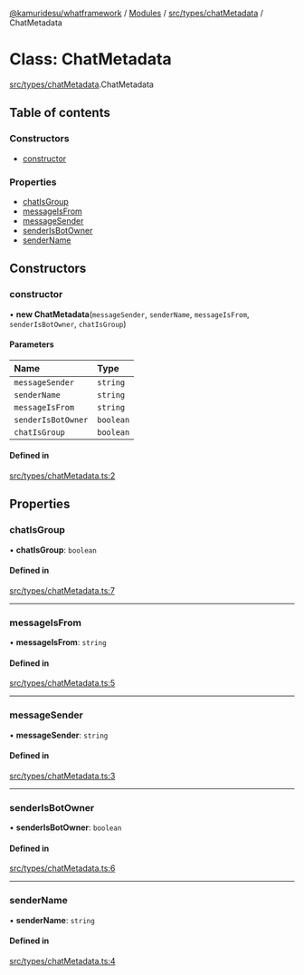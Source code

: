 [@kamuridesu/whatframework](../README.md) / [Modules](../modules.md) / [src/types/chatMetadata](../modules/src_types_chatMetadata.md) / ChatMetadata

# Class: ChatMetadata

[src/types/chatMetadata](../modules/src_types_chatMetadata.md).ChatMetadata

## Table of contents

### Constructors

- [constructor](src_types_chatMetadata.ChatMetadata.md#constructor)

### Properties

- [chatIsGroup](src_types_chatMetadata.ChatMetadata.md#chatisgroup)
- [messageIsFrom](src_types_chatMetadata.ChatMetadata.md#messageisfrom)
- [messageSender](src_types_chatMetadata.ChatMetadata.md#messagesender)
- [senderIsBotOwner](src_types_chatMetadata.ChatMetadata.md#senderisbotowner)
- [senderName](src_types_chatMetadata.ChatMetadata.md#sendername)

## Constructors

### constructor

• **new ChatMetadata**(`messageSender`, `senderName`, `messageIsFrom`, `senderIsBotOwner`, `chatIsGroup`)

#### Parameters

| Name | Type |
| :------ | :------ |
| `messageSender` | `string` |
| `senderName` | `string` |
| `messageIsFrom` | `string` |
| `senderIsBotOwner` | `boolean` |
| `chatIsGroup` | `boolean` |

#### Defined in

[src/types/chatMetadata.ts:2](https://github.com/kamuridesu/WhatFramework/blob/9d3db65/src/types/chatMetadata.ts#L2)

## Properties

### chatIsGroup

• **chatIsGroup**: `boolean`

#### Defined in

[src/types/chatMetadata.ts:7](https://github.com/kamuridesu/WhatFramework/blob/9d3db65/src/types/chatMetadata.ts#L7)

___

### messageIsFrom

• **messageIsFrom**: `string`

#### Defined in

[src/types/chatMetadata.ts:5](https://github.com/kamuridesu/WhatFramework/blob/9d3db65/src/types/chatMetadata.ts#L5)

___

### messageSender

• **messageSender**: `string`

#### Defined in

[src/types/chatMetadata.ts:3](https://github.com/kamuridesu/WhatFramework/blob/9d3db65/src/types/chatMetadata.ts#L3)

___

### senderIsBotOwner

• **senderIsBotOwner**: `boolean`

#### Defined in

[src/types/chatMetadata.ts:6](https://github.com/kamuridesu/WhatFramework/blob/9d3db65/src/types/chatMetadata.ts#L6)

___

### senderName

• **senderName**: `string`

#### Defined in

[src/types/chatMetadata.ts:4](https://github.com/kamuridesu/WhatFramework/blob/9d3db65/src/types/chatMetadata.ts#L4)
